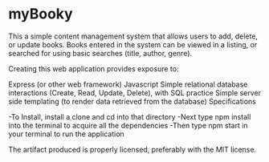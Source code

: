 # myBooky

This a simple content management system that allows users to add, delete, or update books. Books entered in the system can be viewed in a listing, or searched for using basic searches (title, author, genre).

Creating this web application provides exposure to:

Express (or other web framework)
Javascript
Simple relational database interactions (Create, Read, Update, Delete), with SQL practice
Simple server side templating (to render data retrieved from the database)
Specifications

-To Install, install a clone and cd into that directory
-Next type npm install into the terminal to acquire all the dependencies
-Then type npm start in your terminal to run the application

The artifact produced is properly licensed, preferably with the MIT license.
